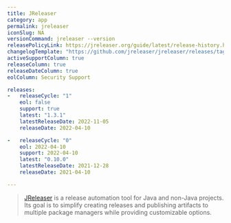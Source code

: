 ```yaml
---
title: JReleaser
category: app
permalink: jreleaser
iconSlug: NA
versionCommand: jreleaser --version
releasePolicyLink: https://jreleaser.org/guide/latest/release-history.html
changelogTemplate: "https://github.com/jreleaser/jreleaser/releases/tag/v__LATEST__"
activeSupportColumn: true
releaseColumn: true
releaseDateColumn: true
eolColumn: Security Support

releases:
-   releaseCycle: "1"
    eol: false
    support: true
    latest: "1.3.1"
    latestReleaseDate: 2022-11-05
    releaseDate: 2022-04-10

-   releaseCycle: "0"
    eol: 2022-04-10
    support: 2022-04-10
    latest: "0.10.0"
    latestReleaseDate: 2021-12-28
    releaseDate: 2021-04-10

---
```


> [JReleaser](https://jreleaser.org/) is a release automation tool for Java and non-Java projects.
> Its goal is to simplify creating releases and publishing artifacts to multiple package
> managers while providing customizable options.
